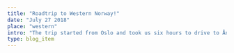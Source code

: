 ```yaml
---
title: "Roadtrip to Western Norway!"
date: "July 27 2018"
place: "western"
intro: "The trip started from Oslo and took us six hours to drive to Åndalsnes. Magestic mountains, crystal clear rivers, streams and waterfalls, colourful cabins and houses entertained and delighted us along the way."
type: blog_item
---
```


